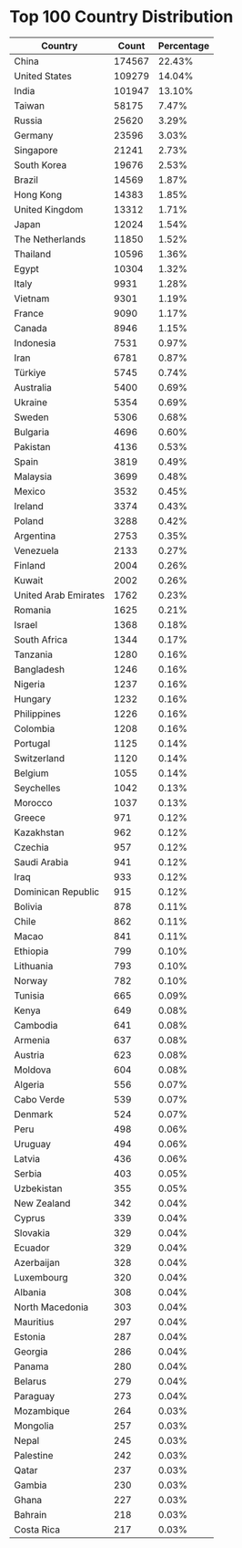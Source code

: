 # Top 100 Country Distribution
| Country | Count | Percentage |
|----|----|----|
| China | 174567 | 22.43% |
| United States | 109279 | 14.04% |
| India | 101947 | 13.10% |
| Taiwan | 58175 | 7.47% |
| Russia | 25620 | 3.29% |
| Germany | 23596 | 3.03% |
| Singapore | 21241 | 2.73% |
| South Korea | 19676 | 2.53% |
| Brazil | 14569 | 1.87% |
| Hong Kong | 14383 | 1.85% |
| United Kingdom | 13312 | 1.71% |
| Japan | 12024 | 1.54% |
| The Netherlands | 11850 | 1.52% |
| Thailand | 10596 | 1.36% |
| Egypt | 10304 | 1.32% |
| Italy | 9931 | 1.28% |
| Vietnam | 9301 | 1.19% |
| France | 9090 | 1.17% |
| Canada | 8946 | 1.15% |
| Indonesia | 7531 | 0.97% |
| Iran | 6781 | 0.87% |
| Türkiye | 5745 | 0.74% |
| Australia | 5400 | 0.69% |
| Ukraine | 5354 | 0.69% |
| Sweden | 5306 | 0.68% |
| Bulgaria | 4696 | 0.60% |
| Pakistan | 4136 | 0.53% |
| Spain | 3819 | 0.49% |
| Malaysia | 3699 | 0.48% |
| Mexico | 3532 | 0.45% |
| Ireland | 3374 | 0.43% |
| Poland | 3288 | 0.42% |
| Argentina | 2753 | 0.35% |
| Venezuela | 2133 | 0.27% |
| Finland | 2004 | 0.26% |
| Kuwait | 2002 | 0.26% |
| United Arab Emirates | 1762 | 0.23% |
| Romania | 1625 | 0.21% |
| Israel | 1368 | 0.18% |
| South Africa | 1344 | 0.17% |
| Tanzania | 1280 | 0.16% |
| Bangladesh | 1246 | 0.16% |
| Nigeria | 1237 | 0.16% |
| Hungary | 1232 | 0.16% |
| Philippines | 1226 | 0.16% |
| Colombia | 1208 | 0.16% |
| Portugal | 1125 | 0.14% |
| Switzerland | 1120 | 0.14% |
| Belgium | 1055 | 0.14% |
| Seychelles | 1042 | 0.13% |
| Morocco | 1037 | 0.13% |
| Greece | 971 | 0.12% |
| Kazakhstan | 962 | 0.12% |
| Czechia | 957 | 0.12% |
| Saudi Arabia | 941 | 0.12% |
| Iraq | 933 | 0.12% |
| Dominican Republic | 915 | 0.12% |
| Bolivia | 878 | 0.11% |
| Chile | 862 | 0.11% |
| Macao | 841 | 0.11% |
| Ethiopia | 799 | 0.10% |
| Lithuania | 793 | 0.10% |
| Norway | 782 | 0.10% |
| Tunisia | 665 | 0.09% |
| Kenya | 649 | 0.08% |
| Cambodia | 641 | 0.08% |
| Armenia | 637 | 0.08% |
| Austria | 623 | 0.08% |
| Moldova | 604 | 0.08% |
| Algeria | 556 | 0.07% |
| Cabo Verde | 539 | 0.07% |
| Denmark | 524 | 0.07% |
| Peru | 498 | 0.06% |
| Uruguay | 494 | 0.06% |
| Latvia | 436 | 0.06% |
| Serbia | 403 | 0.05% |
| Uzbekistan | 355 | 0.05% |
| New Zealand | 342 | 0.04% |
| Cyprus | 339 | 0.04% |
| Slovakia | 329 | 0.04% |
| Ecuador | 329 | 0.04% |
| Azerbaijan | 328 | 0.04% |
| Luxembourg | 320 | 0.04% |
| Albania | 308 | 0.04% |
| North Macedonia | 303 | 0.04% |
| Mauritius | 297 | 0.04% |
| Estonia | 287 | 0.04% |
| Georgia | 286 | 0.04% |
| Panama | 280 | 0.04% |
| Belarus | 279 | 0.04% |
| Paraguay | 273 | 0.04% |
| Mozambique | 264 | 0.03% |
| Mongolia | 257 | 0.03% |
| Nepal | 245 | 0.03% |
| Palestine | 242 | 0.03% |
| Qatar | 237 | 0.03% |
| Gambia | 230 | 0.03% |
| Ghana | 227 | 0.03% |
| Bahrain | 218 | 0.03% |
| Costa Rica | 217 | 0.03% |
